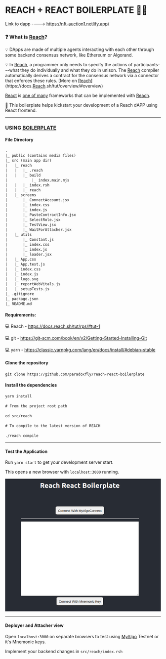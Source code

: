 
# REACH + REACT BOILERPLATE :technologist:
Link to dapp ----> https://nft-auction1.netlify.app/
### :question:	What is [Reach](https://docs.reach.sh/tut/overview/#overview)?


:bulb: DApps are made of multiple agents interacting with each other through some backend consensus network, like Ethereum or Algorand. 

:bulb: In [Reach](https://docs.reach.sh/tut/overview/#overview), a programmer only needs to specify the actions of participants---what they do individually and what they do in unison. The [Reach](https://docs.reach.sh/tut/overview/#overview) compiler automatically derives a contract for the consensus network via a connector that enforces these rules. [More on [Reach](https://docs.reach.sh/tut/overview/#overview)](https://docs.[Reach](https://docs.reach.sh/tut/overview/#overview).sh/tut/overview/#overview)

[React](https://reactjs.org/docs/create-a-new-react-app.html) is [one of many](https://docs.reach.sh/frontend/#p_1) frameworks that can be implemented with [Reach](https://docs.reach.sh/tut/overview/#overview).

:seedling: This boilerplate helps kickstart your development of a Reach dAPP using React frontend.

---

### USING [BOILERPLATE](https://github.com/paradoxfly/reach-react-boilerplate)

#### File Directory
```
.
|_ public (contains media files)
|_ src (main app dir)
|   |_ reach
|   |   |_ .reach
|   |   |_ build
|           |_ index.main.mjs
|   |   |_ index.rsh
|   |   |_ reach
|   |_ screens
|       |_ ConnectAccount.jsx
|       |_ index.css
|       |_ index.js
|       |_ PasteContractInfo.jsx
|       |_ SelectRole.jsx
|       |_ TestView.jsx
|       |_ WaitForAttacher.jsx
|   |_ utils
|       |_ Constant.js
|       |_ index.css
|       |_ index.js
|       |_ loader.jsx
|   |_ App.css
|   |_ App.test.js
|   |_ index.css
|   |_ index.js
|   |_ logo.svg
|   |_ reportWebVitals.js
|   |_ setupTests.js
|_ .gitignore
|_ package.json
|_ README.md
```
#### Requirements:

:computer: Reach - https://docs.reach.sh/tut/rps/#tut-1

:computer: git - https://git-scm.com/book/en/v2/Getting-Started-Installing-Git

:computer: yarn - https://classic.yarnpkg.com/lang/en/docs/install/#debian-stable

#### Clone the repository

`git clone https://github.com/paradoxfly/reach-react-boilerplate`

#### Install the dependencies

```
yarn install

# From the project root path

cd src/reach

# To compile to the latest version of REACH

./reach compile
```

---

#### Test the Application



Run `yarn start` to get your development server start.

This opens a new browser with `localhost:3000` running.

![startup](public/Startup%20Screen.png)

---

#### Deployer and Attacher view

Open `localhost:3000` on separate browsers to test using [MyAlgo](https://wallet.myalgo.com/) Testnet or it's Mnemonic keys.

Implement your backend changes in `src/reach/index.rsh`
